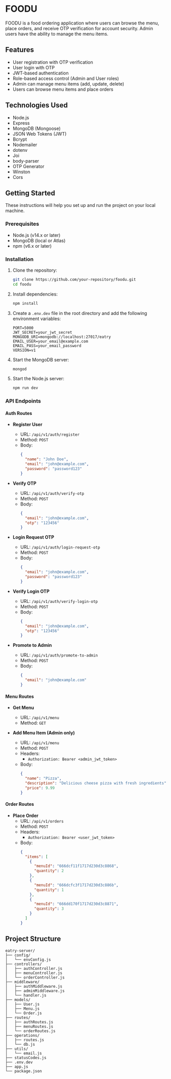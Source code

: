 # FOODU

FOODU is a food ordering application where users can browse the menu, place orders, and receive OTP verification for account security. Admin users have the ability to manage the menu items.

## Features

- User registration with OTP verification
- User login with OTP
- JWT-based authentication
- Role-based access control (Admin and User roles)
- Admin can manage menu items (add, update, delete)
- Users can browse menu items and place orders

## Technologies Used

- Node.js
- Express
- MongoDB (Mongoose)
- JSON Web Tokens (JWT)
- Bcrypt
- Nodemailer
- dotenv
- Joi
- body-parser
- OTP Generator
- Winston
- Cors

## Getting Started

These instructions will help you set up and run the project on your local machine.

### Prerequisites

- Node.js (v14.x or later)
- MongoDB (local or Atlas)
- npm (v6.x or later)

### Installation

1. Clone the repository:

    ```sh
    git clone https://github.com/your-repository/foodu.git
    cd foodu
    ```

2. Install dependencies:

    ```sh
    npm install
    ```

3. Create a `.env.dev` file in the root directory and add the following environment variables:

    ```env
    PORT=5000
    JWT_SECRET=your_jwt_secret
    MONGODB_URI=mongodb://localhost:27017/eatry
    EMAIL_USER=your_email@example.com
    EMAIL_PASS=your_email_password
    VERSION=v1
    ```

4. Start the MongoDB server:

    ```sh
    mongod
    ```

5. Start the Node.js server:

    ```sh
    npm run dev
    ```

### API Endpoints

#### Auth Routes

- **Register User**
    - URL: `/api/v1/auth/register`
    - Method: `POST`
    - Body:
      ```json
      {
        "name": "John Doe",
        "email": "john@example.com",
        "password": "password123"
      }
      ```

- **Verify OTP**
    - URL: `/api/v1/auth/verify-otp`
    - Method: `POST`
    - Body:
      ```json
      {
        "email": "john@example.com",
        "otp": "123456"
      }
      ```

- **Login Request OTP**
    - URL: `/api/v1/auth/login-request-otp`
    - Method: `POST`
    - Body:
      ```json
      {
        "email": "john@example.com",
        "password": "password123"
      }
      ```

- **Verify Login OTP**
    - URL: `/api/v1/auth/verify-login-otp`
    - Method: `POST`
    - Body:
      ```json
      {
        "email": "john@example.com",
        "otp": "123456"
      }
      ```

- **Promote to Admin**
    - URL: `/api/v1/auth/promote-to-admin`
    - Method: `POST`
    - Body:
      ```json
      {
        "email": "john@example.com"
      }
      ```

#### Menu Routes

- **Get Menu**
    - URL: `/api/v1/menu`
    - Method: `GET`

- **Add Menu Item (Admin only)**
    - URL: `/api/v1/menu`
    - Method: `POST`
    - Headers:
      - `Authorization: Bearer <admin_jwt_token>`
    - Body:
      ```json
      {
        "name": "Pizza",
        "description": "Delicious cheese pizza with fresh ingredients",
        "price": 9.99
      }
      ```

#### Order Routes

- **Place Order**
    - URL: `/api/v1/orders`
    - Method: `POST`
    - Headers:
      - `Authorization: Bearer <user_jwt_token>`
    - Body:
      ```json
      {
        "items": [
          {
            "menuId": "666dcf11f1717d230d3c8868",
            "quantity": 2
          },
          {
            "menuId": "666dcfc3f1717d230d3c886b",
            "quantity": 1
          },
          {
            "menuId": "666dd170f1717d230d3c8871",
            "quantity": 3
          }
        ]
      }
      ```

## Project Structure

```plaintext
eatry-server/
├── config/
│   └── envConfig.js
├── controllers/
│   ├── authController.js
│   ├── menuController.js
│   └── orderController.js
├── middleware/
│   ├── authMiddleware.js
│   ├── adminMiddleware.js
│   └── handler.js
├── models/
│   ├── User.js
│   ├── Menu.js
│   └── Order.js
├── routes/
│   ├── authRoutes.js
│   ├── menuRoutes.js
│   └── orderRoutes.js
├── operations/
│   ├── routes.js
│   └── db.js
├── utils/
│   └── email.js
├── statusCodes.js
├── .env.dev
├── app.js
└── package.json
